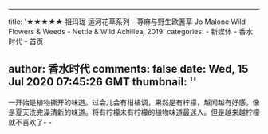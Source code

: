 
---
title: '★★★★★ 祖玛珑 运河花草系列 - 荨麻与野生欧蓍草 Jo Malone Wild Flowers & Weeds - Nettle & Wild Achillea, 2019'
categories: 
    - 新媒体
    - 香水时代
    - 首页

author: 香水时代
comments: false
date: Wed, 15 Jul 2020 07:45:26 GMT
thumbnail: ''
---

<div>   
一开始是植物撕开的味道。过会儿会有柑橘调，果然是有柠檬，越闻越有好感。像是夏天洗完澡清新的味道。将有柠檬未有柠檬的植物味道最迷人。但是越来越柠檬就不喜欢了- -  
</div>
            